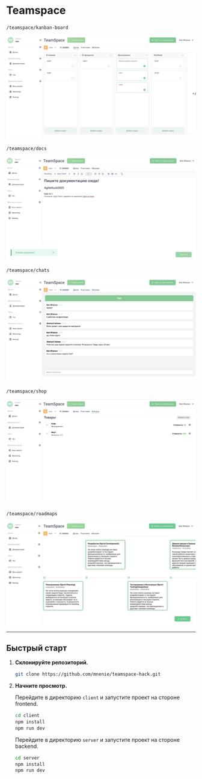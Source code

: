# Teamspace

`/teamspace/kanban-board`

<img src="./about/main.png" />

`/teamspace/docs`

<img src="./about/docs.png" />

`/teamspace/chats`

<img src="./about/chats.png" />

`/teamspace/shop`

<img src="./about/shop.png" />

`/teamspace/roadmaps`

<img src="./about/roadmaps.jpg" />

---

## Быстрый старт

1.  **Склонируйте репозиторий.**

    ```sh
    git clone https://github.com/mnenie/teamspace-hack.git
    ```

2.  **Начните просмотр.**

    Перейдите в директорию `client` и запустите проект на стороне frontend.

    ```sh
    cd client
    npm install
    npm run dev
    ```

    Перейдите в директорию `server` и запустите проект на стороне backend.

    ```sh
    cd server
    npm install
    npm run dev
    ```
